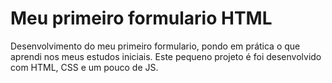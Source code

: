# Meu primeiro formulario HTML
Desenvolvimento do meu primeiro formulario, pondo em prática o que aprendi nos meus estudos iniciais. Este pequeno projeto é foi desenvolvido com HTML, CSS e um pouco de JS.
